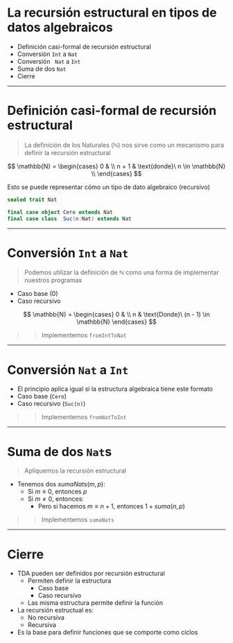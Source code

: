 # La recursión estructural en tipos de datos algebraicos

* Definición casi-formal de recursión estructural
* Conversión `Int`  a `Nat`
* Conversión ` Nat` a `Int`
* Suma de dos `Nat`
* Cierre

---

# Definición casi-formal de recursión estructural

> La definición de los Naturales ($\mathbb{N}$) nos sirve como un mecanismo para definir la recursión estructural 

$$
\mathbb{N} = \begin{cases}
0 & \\
n + 1 & \text{donde}\ n \in \mathbb{N} \\
\end{cases}
$$

Esto se puede representar cómo un tipo de dato algebraico (recursivo)

```scala
sealed trait Nat

final case object Cero extends Nat
final case class  Suc(n:Nat) extends Nat
```

---

# Conversión `Int` a `Nat`

> Podemos utilizar la definición de $\mathbb{N}$ como una forma de implementar nuestros programas

* Caso base ($0$)
* Caso recursivo

$$
\mathbb{N} = \begin{cases}
0 & \\
n & \text{Donde}\ (n - 1) \in \mathbb{N}
\end{cases}
$$

> > Implementemos `fromIntToNat`

---

# Conversión `Nat` a `Int`

* El principio aplica igual si la estructura algebraica tiene este formato
* Caso base (`Cero`)
* Caso recursivo (`Suc(n)`)

> > Implementemos `fromNatToInt`

---

# Suma de dos `Nat`s

> Apliquemos la recursión estructural

* Tenemos dos $sumaNats(m,p)$:
  * Si $m \equiv 0$, entonces $p$
  * Si $m \neq 0$, entonces:
    * Pero si hacemos $m \equiv n + 1$, entonces $1 + suma(n,p)$ 

> > Implementemos `sumaNats`

---

# Cierre

* TDA pueden ser definidos por recursión estructural
  * Permiten definir la estructura
    * Caso base
    * Caso recursivo
  * Las misma estructura permite definir la función
* La recursión estructual es:
  * No recursiva
  * Recursiva
* Es la base para definir funciones que se comporte como ciclos

